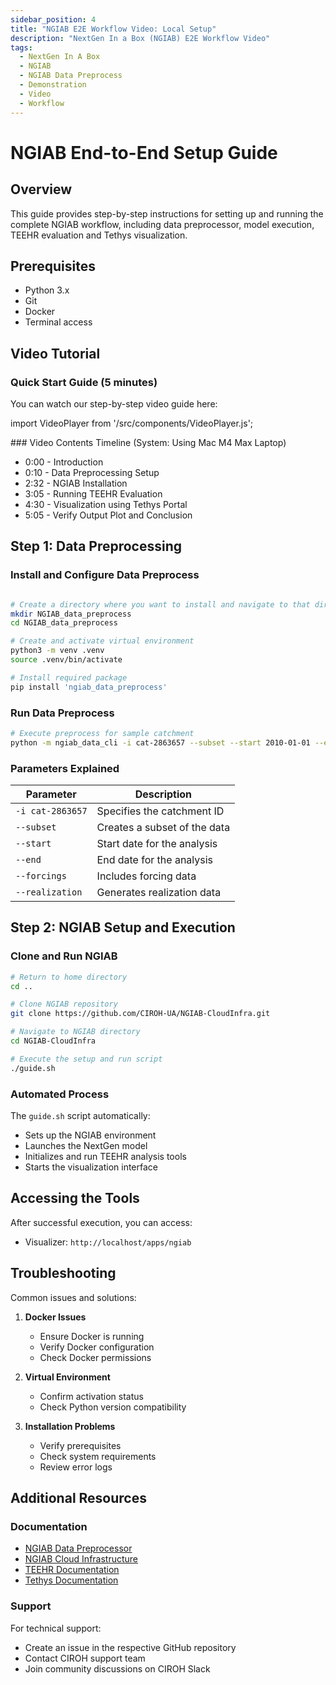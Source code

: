 ```yaml
---
sidebar_position: 4
title: "NGIAB E2E Workflow Video: Local Setup"
description: "NextGen In a Box (NGIAB) E2E Workflow Video"
tags:
  - NextGen In A Box
  - NGIAB
  - NGIAB Data Preprocess
  - Demonstration
  - Video
  - Workflow
---
```


# NGIAB End-to-End Setup Guide

## Overview
This guide provides step-by-step instructions for setting up and running the complete NGIAB workflow, including data preprocessor, model execution, TEEHR evaluation and Tethys visualization.

## Prerequisites
- Python 3.x
- Git
- Docker
- Terminal access

## Video Tutorial

### Quick Start Guide (5 minutes)

You can watch our step-by-step video guide here:

import VideoPlayer from '/src/components/VideoPlayer.js';

<VideoPlayer url="https://youtu.be/s5jz6Hvn-6s"  />
### Video Contents Timeline
(System: Using Mac M4 Max Laptop)

- 0:00 - Introduction
- 0:10 - Data Preprocessing Setup
- 2:32 - NGIAB Installation
- 3:05 - Running TEEHR Evaluation
- 4:30 - Visualization using Tethys Portal
- 5:05 - Verify Output Plot and Conclusion

## Step 1: Data Preprocessing

### Install and Configure Data Preprocess
```bash

# Create a directory where you want to install and navigate to that directory (e.g., NGIAB_data_preprocess)
mkdir NGIAB_data_preprocess
cd NGIAB_data_preprocess

# Create and activate virtual environment
python3 -m venv .venv
source .venv/bin/activate

# Install required package
pip install 'ngiab_data_preprocess'
```

### Run Data Preprocess
```bash
# Execute preprocess for sample catchment
python -m ngiab_data_cli -i cat-2863657 --subset --start 2010-01-01 --end 2010-01-02 --forcings --realization
```

### Parameters Explained
| Parameter | Description |
|-----------|-------------|
| `-i cat-2863657` | Specifies the catchment ID |
| `--subset` | Creates a subset of the data |
| `--start` | Start date for the analysis |
| `--end` | End date for the analysis |
| `--forcings` | Includes forcing data |
| `--realization` | Generates realization data |

## Step 2: NGIAB Setup and Execution

### Clone and Run NGIAB
```bash
# Return to home directory
cd ..

# Clone NGIAB repository
git clone https://github.com/CIROH-UA/NGIAB-CloudInfra.git

# Navigate to NGIAB directory
cd NGIAB-CloudInfra

# Execute the setup and run script
./guide.sh
```

### Automated Process
The `guide.sh` script automatically:
- Sets up the NGIAB environment
- Launches the NextGen model
- Initializes and run TEEHR analysis tools
- Starts the visualization interface

## Accessing the Tools

After successful execution, you can access:
- Visualizer: `http://localhost/apps/ngiab`

## Troubleshooting

Common issues and solutions:

1. **Docker Issues**
   - Ensure Docker is running
   - Verify Docker configuration
   - Check Docker permissions

2. **Virtual Environment**
   - Confirm activation status
   - Check Python version compatibility

4. **Installation Problems**
   - Verify prerequisites
   - Check system requirements
   - Review error logs

## Additional Resources

### Documentation
- [NGIAB Data Preprocessor](https://github.com/CIROH-UA/NGIAB_data_preprocess)
- [NGIAB Cloud Infrastructure](https://github.com/CIROH-UA/NGIAB-CloudInfra)
- [TEEHR Documentation](https://github.com/RTIInternational/teehr)
- [Tethys Documentation](https://www.tethysplatform.org/)

### Support
For technical support:
- Create an issue in the respective GitHub repository
- Contact CIROH support team
- Join community discussions on CIROH Slack
